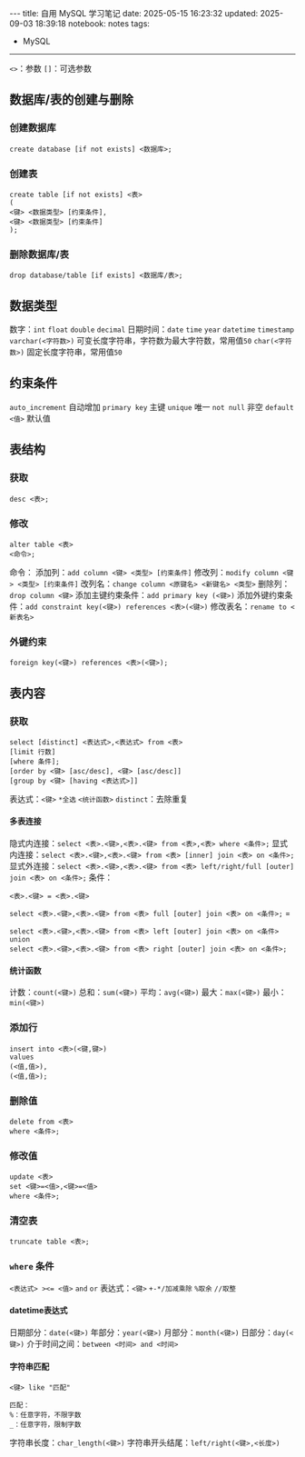 ﻿﻿---
title: 自用 MySQL 学习笔记
date: 2025-05-15 16:23:32
updated: 2025-09-03 18:39:18
notebook: notes
tags:
 - MySQL
---

`<>`：参数
`[]`：可选参数

## 数据库/表的创建与删除
### 创建数据库
```
create database [if not exists] <数据库>;
```
### 创建表
```
create table [if not exists] <表>
(
<键> <数据类型> [约束条件],
<键> <数据类型> [约束条件]
);
```
### 删除数据库/表
```
drop database/table [if exists] <数据库/表>;
```

## 数据类型
数字：`int` `float` `double` `decimal`
日期时间：`date` `time` `year` `datetime` `timestamp`
`varchar(<字符数>)` 可变长度字符串，字符数为最大字符数，常用值`50`
`char(<字符数>)` 固定长度字符串，常用值`50`

## 约束条件
`auto_increment` 自动增加
`primary key` 主键
`unique` 唯一
`not null` 非空
`default <值>` 默认值

## 表结构

### 获取
```
desc <表>;
```

### 修改
```
alter table <表>
<命令>;
```
命令：
添加列：`add column <键> <类型> [约束条件]`
修改列：`modify column <键> <类型> [约束条件]`
改列名：`change column <原键名> <新键名> <类型>`
删除列：`drop column <键>`
添加主键约束条件：`add primary key (<键>)`
添加外键约束条件：`add constraint key(<键>) references <表>(<键>)`
修改表名：`rename to <新表名>`

### 外键约束
```
foreign key(<键>) references <表>(<键>);
```

## 表内容
### 获取
```
select [distinct] <表达式>,<表达式> from <表>
[limit 行数]
[where 条件];
[order by <键> [asc/desc], <键> [asc/desc]]
[group by <键> [having <表达式>]]
```
表达式：`<键>` `*全选` `<统计函数>`
`distinct`：去除重复

#### 多表连接
隐式内连接：`select <表>.<键>,<表>.<键> from <表>,<表> where <条件>;`
显式内连接：`select <表>.<键>,<表>.<键> from <表> [inner] join <表> on <条件>;`
显式外连接：`select <表>.<键>,<表>.<键> from <表> left/right/full [outer] join <表> on <条件>;`
条件：
```
<表>.<键> = <表>.<键>
```

`select <表>.<键>,<表>.<键> from <表> full [outer] join <表> on <条件>;` = 
```
select <表>.<键>,<表>.<键> from <表> left [outer] join <表> on <条件>
union
select <表>.<键>,<表>.<键> from <表> right [outer] join <表> on <条件>;
```

#### 统计函数
计数：`count(<键>)`
总和：`sum(<键>)`
平均：`avg(<键>)`
最大：`max(<键>)`
最小：`min(<键>)`

### 添加行
```
insert into <表>(<键,键>)
values
(<值,值>),
(<值,值>);
```

### 删除值
```
delete from <表>
where <条件>;
```
### 修改值
```
update <表>
set <键>=<值>,<键>=<值>
where <条件>;
```
### 清空表
```
truncate table <表>;
```

### `where` 条件
`<表达式> ><= <值>`
`and` `or`
表达式：`<键>` `+-*/加减乘除` `%取余` `//取整`
#### datetime表达式
日期部分：`date(<键>)`
年部分：`year(<键>)`
月部分：`month(<键>)`
日部分：`day(<键>)`
介于时间之间：`between <时间> and <时间>`

#### 字符串匹配
`<键> like "匹配"`
```
匹配：
%：任意字符，不限字数
_：任意字符，限制字数
```
字符串长度：`char_length(<键>)`
字符串开头结尾：`left/right(<键>,<长度>)`